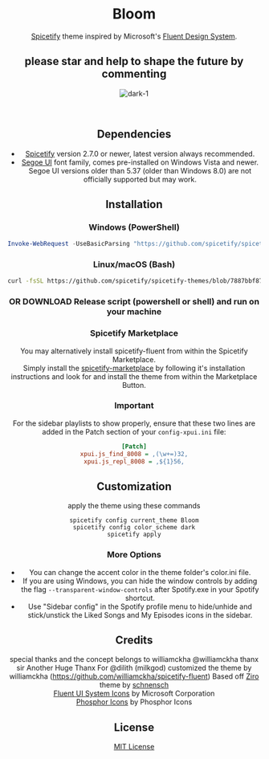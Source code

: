 <div align="center">
  <h1>Bloom</h1>

  [Spicetify](https://github.com/khanhas/spicetify-cli) theme inspired by Microsoft's [Fluent Design System](https://www.microsoft.com/design/fluent).
</div>
<div align="center">
  <h2>please star and help to shape the future by commenting</h2>
 </dev>

![dark-1](https://raw.githubusercontent.com/nimsandu/spicetify-bloom/main/Dark-1.png)


<br>


## Dependencies

- [Spicetify](https://github.com/khanhas/spicetify-cli) version 2.7.0 or newer, latest version always recommended.
- [Segoe UI](https://en.wikipedia.org/wiki/Segoe#Segoe_UI) font family, comes pre-installed on Windows Vista and newer.
  Segoe UI versions older than 5.37 (older than Windows 8.0) are not officially supported but may work.

## Installation

### Windows (PowerShell)

```powershell
Invoke-WebRequest -UseBasicParsing "https://github.com/spicetify/spicetify-themes/blob/7887bbf8768062aa5b719a32d81f0851bf48056c/Bloom/install.ps1" | Invoke-Expression
```

### Linux/macOS (Bash)

```bash
curl -fsSL https://github.com/spicetify/spicetify-themes/blob/7887bbf8768062aa5b719a32d81f0851bf48056c/Bloom/install.sh | sh
```

### OR DOWNLOAD Release script (powershell or shell) and run on your machine


### Spicetify Marketplace

You may alternatively install spicetify-fluent from within the Spicetify Marketplace.  
Simply install the [spicetify-marketplace](https://github.com/spicetify/spicetify-marketplace) by following it's
installation instructions and look for and install the theme from within the Marketplace Button.

### Important

For the sidebar playlists to show properly, ensure that these two lines are added in the Patch section of your `config-xpui.ini` file:

```ini
[Patch]
xpui.js_find_8008 = ,(\w+=)32,
xpui.js_repl_8008 = ,${1}56,
```

## Customization

apply the theme using these commands

```
spicetify config current_theme Bloom
spicetify config color_scheme dark
spicetify apply
```

### More Options

- You can change the accent color in the theme folder's color.ini file.  
- If you are using Windows, you can hide the window controls by adding the flag `--transparent-window-controls` after Spotify.exe in your Spotify shortcut.  
- Use "Sidebar config" in the Spotify profile menu to hide/unhide and stick/unstick the Liked Songs and My Episodes icons in the sidebar.

## Credits
special thanks and the concept belongs to williamckha
@williamckha thanx sir
Another Huge Thanx For @dilith (milkgod)
customized the theme by williamckha (https://github.com/williamckha/spicetify-fluent)
Based off [Ziro](https://github.com/schnensch0/ziro) theme by [schnensch](https://github.com/schnensch0)  
[Fluent UI System Icons](https://github.com/microsoft/fluentui-system-icons) by Microsoft Corporation  
[Phosphor Icons](https://github.com/phosphor-icons/phosphor-icons) by Phosphor Icons

## License

[MIT License](LICENSE)
